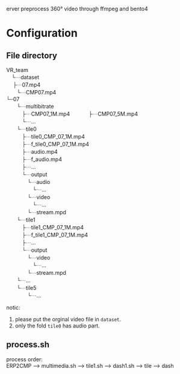 erver
preprocess 360° video through ffmpeg and bento4

# Configuration
## File directory
VR_team  
　└┄dataset    
 　 ├┄07.mp4  
　　└┄CMP07.mp4  
 └┄07  
　　└┄multibitrate  
　　　├┄CMP07_1M.mp4  　
  　　├┄CMP07_5M.mp4  
　　　└┄...  
　　└┄tile0  
　　　├┄tile0_CMP_07_1M.mp4  
　　　├┄f_tile0_CMP_07_1M.mp4  
　　　├┄audio.mp4  
　　　├┄f_audio.mp4  
　　　├┄...  
　　　└┄output  
　　　　└┄audio  
　　　　　└┄...  
　　　　└┄video  
　　　　　└┄...  
　　　　└┄stream.mpd  
　　└┄tile1  
　　　├┄tile1_CMP_07_1M.mp4  
　　　├┄f_tile1_CMP_07_1M.mp4    
　　　├┄...  
　　　└┄output  
　　　　└┄video  
　　　　　└┄...  
　　　　└┄stream.mpd      
　　└┄...  
　　└┄tile5  
　　　　└┄...  

notic:  
1. please put the orginal video file in `dataset`.  
2. only the fold `tile0` has audio part.  

## process.sh
process order:  
ERP2CMP --> multimedia.sh --> tile1.sh --> dash1.sh --> tile --> dash

##

